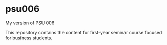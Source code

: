 # psu006
My version of PSU 006

This repository contains the content for first-year seminar course focused for business students. 
